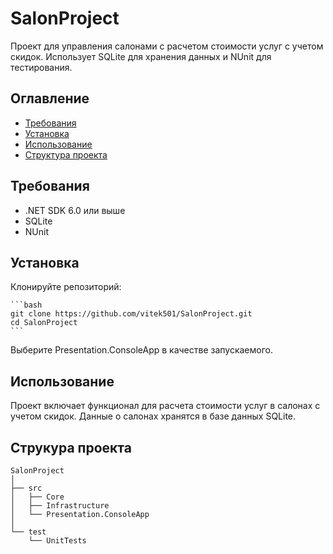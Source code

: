﻿# SalonProject

Проект для управления салонами с расчетом стоимости услуг с учетом скидок. Использует SQLite для хранения данных и NUnit для тестирования.

## Оглавление

- [Требования](#requirements)
- [Установка](#install)
- [Использование](#usage)
- [Структура проекта](#project-structure)

## <a id="requirements">Требования</a> 

- .NET SDK 6.0 или выше
- SQLite
- NUnit

## <a id="install">Установка</a>

 Клонируйте репозиторий:

    ```bash
    git clone https://github.com/vitek501/SalonProject.git
    cd SalonProject
    ```
Выберите Presentation.ConsoleApp в качестве запускаемого.

## <a id="usage">Использование</a>

Проект включает функционал для расчета стоимости услуг в салонах с учетом скидок. Данные о салонах хранятся в базе данных SQLite.

## <a id="project-structure">Струкура проекта</a>

```plaintext
SalonProject
│
├── src
│   ├── Core
│   ├── Infrastructure
│   └── Presentation.ConsoleApp
│
└── test
    └── UnitTests
```

